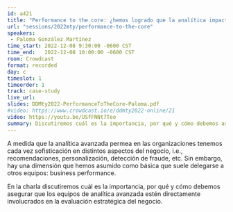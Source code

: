 ```yaml
---
id: a421
title: "Performance to the core: ¿hemos logrado que la analítica impacte al negocio?"
url: "sessions/2022mty/performance-to-the-core"
speakers:
 - Paloma González Martínez
time_start: 2022-12-08 9:30:00 -0600 CST
time_end:   2022-12-08 10:00:00 -0600 CST
room: Crowdcast
format: recorded
day: c
timeslot: 1
timeorder: 1
track: case-study
live_url: 
slides: DDMty2022-PerformanceToTheCore-Paloma.pdf
#video: https://www.crowdcast.io/e/ddmty2022-online/21
video: https://youtu.be/USfFNNt7Teo
summary: Discutiremos cuál es la importancia, por qué y cómo debemos asegurar que los equipos de analítica avanzada estén directamente involucrados en la evaluación estratégica del negocio.
---
```


A medida que la analítica avanzada permea en las organizaciones tenemos cada vez sofisticación en distintos aspectos del negocio, i.e., recomendaciones, personalización, detección de fraude, etc. Sin embargo, hay una dimensión que hemos asumido como básica que suele delegarse a otros equipos: business performance.

En la charla discutiremos cuál es la importancia, por qué y cómo debemos asegurar que los equipos de analítica avanzada estén directamente involucrados en la evaluación estratégica del negocio.